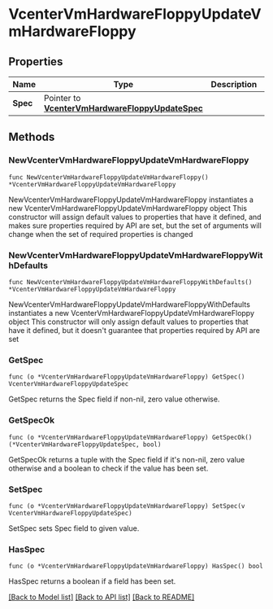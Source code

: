 # VcenterVmHardwareFloppyUpdateVmHardwareFloppy

## Properties

Name | Type | Description | Notes
------------ | ------------- | ------------- | -------------
**Spec** | Pointer to [**VcenterVmHardwareFloppyUpdateSpec**](VcenterVmHardwareFloppyUpdateSpec.md) |  | [optional] 

## Methods

### NewVcenterVmHardwareFloppyUpdateVmHardwareFloppy

`func NewVcenterVmHardwareFloppyUpdateVmHardwareFloppy() *VcenterVmHardwareFloppyUpdateVmHardwareFloppy`

NewVcenterVmHardwareFloppyUpdateVmHardwareFloppy instantiates a new VcenterVmHardwareFloppyUpdateVmHardwareFloppy object
This constructor will assign default values to properties that have it defined,
and makes sure properties required by API are set, but the set of arguments
will change when the set of required properties is changed

### NewVcenterVmHardwareFloppyUpdateVmHardwareFloppyWithDefaults

`func NewVcenterVmHardwareFloppyUpdateVmHardwareFloppyWithDefaults() *VcenterVmHardwareFloppyUpdateVmHardwareFloppy`

NewVcenterVmHardwareFloppyUpdateVmHardwareFloppyWithDefaults instantiates a new VcenterVmHardwareFloppyUpdateVmHardwareFloppy object
This constructor will only assign default values to properties that have it defined,
but it doesn't guarantee that properties required by API are set

### GetSpec

`func (o *VcenterVmHardwareFloppyUpdateVmHardwareFloppy) GetSpec() VcenterVmHardwareFloppyUpdateSpec`

GetSpec returns the Spec field if non-nil, zero value otherwise.

### GetSpecOk

`func (o *VcenterVmHardwareFloppyUpdateVmHardwareFloppy) GetSpecOk() (*VcenterVmHardwareFloppyUpdateSpec, bool)`

GetSpecOk returns a tuple with the Spec field if it's non-nil, zero value otherwise
and a boolean to check if the value has been set.

### SetSpec

`func (o *VcenterVmHardwareFloppyUpdateVmHardwareFloppy) SetSpec(v VcenterVmHardwareFloppyUpdateSpec)`

SetSpec sets Spec field to given value.

### HasSpec

`func (o *VcenterVmHardwareFloppyUpdateVmHardwareFloppy) HasSpec() bool`

HasSpec returns a boolean if a field has been set.


[[Back to Model list]](../README.md#documentation-for-models) [[Back to API list]](../README.md#documentation-for-api-endpoints) [[Back to README]](../README.md)


